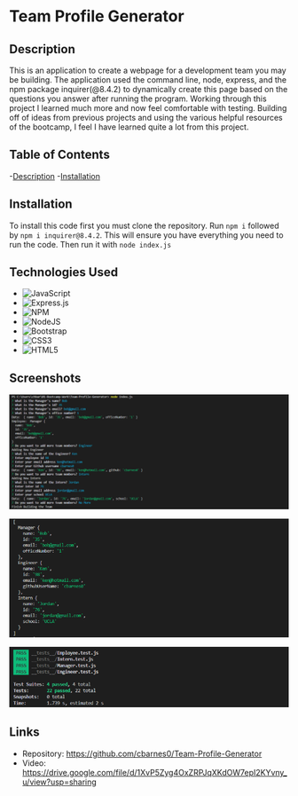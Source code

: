 # Team Profile Generator

## Description 

This is an application to create a webpage for a development team you may be building. The application used the command line, node, express, and the npm package inquirer(@8.4.2) to dynamically create this page based on the questions you answer after running the program. Working through this project I learned much more and now feel comfortable with testing. Building off of ideas from previous projects and using the various helpful resources of the bootcamp, I feel I have learned quite a lot from this project.

## Table of Contents
-[Description](#description)
-[Installation](#installation)

## Installation

To install this code first you must clone the repository. Run ```npm i``` followed by ```npm i inquirer@8.4.2```. This will ensure you have everything you need to run the code. Then run it with ```node index.js```

## Technologies Used

- ![JavaScript](https://img.shields.io/badge/javascript-%23323330.svg?style=for-the-badge&logo=javascript&logoColor=%23F7DF1E)
- ![Express.js](https://img.shields.io/badge/express.js-%23404d59.svg?style=for-the-badge&logo=express&logoColor=%2361DAFB)
- ![NPM](https://img.shields.io/badge/NPM-%23CB3837.svg?style=for-the-badge&logo=npm&logoColor=white)
- ![NodeJS](https://img.shields.io/badge/node.js-6DA55F?style=for-the-badge&logo=node.js&logoColor=white)
- ![Bootstrap](https://img.shields.io/badge/bootstrap-%23563D7C.svg?style=for-the-badge&logo=bootstrap&logoColor=white)
- ![CSS3](https://img.shields.io/badge/css3-%231572B6.svg?style=for-the-badge&logo=css3&logoColor=white)
- ![HTML5](https://img.shields.io/badge/html5-%23E34F26.svg?style=for-the-badge&logo=html5&logoColor=white)

## Screenshots

![Screenshot1](screenshots/Screenshot1.png)

![Screenshot2](screenshots/Screenshot2.png)

![Screenshot3](screenshots/Screenshot3.png)

## Links

- Repository: https://github.com/cbarnes0/Team-Profile-Generator
- Video: https://drive.google.com/file/d/1XvP5Zyg4OxZRPJqXKdOW7epI2KYvny_u/view?usp=sharing
